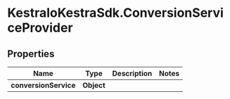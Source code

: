 # KestraIoKestraSdk.ConversionServiceProvider

## Properties

Name | Type | Description | Notes
------------ | ------------- | ------------- | -------------
**conversionService** | **Object** |  | 


